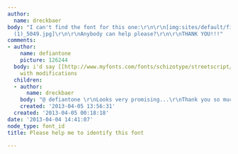 ```yaml
---
author:
  name: dreckbaer
body: "I can't find the font for this one:\r\n\r\n[img:sites/default/files/old-images/insightly_logo
  (1)_5049.jpg]\r\n\r\nAnybody can help please?\r\n\r\nTHANK YOU!!!"
comments:
- author:
    name: defiantone
    picture: 126244
  body: i'd say [[http://www.myfonts.com/fonts/schizotype/streetscript/|Streetscript]]
    with modifications
  children:
  - author:
      name: dreckbaer
    body: "@ defiantone \r\nLooks very promising...\r\nThank you so much!! "
    created: '2013-04-05 13:56:31'
  created: '2013-04-05 00:18:18'
date: '2013-04-04 14:41:07'
node_type: font_id
title: Please help me to identify this font

---
```

